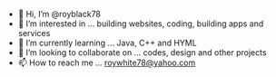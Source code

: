 - 👋 Hi, I’m @royblack78
- 👀 I’m interested in ... building websites, coding, building apps and services
- 🌱 I’m currently learning ... Java, C++ and HYML
- 💞️ I’m looking to collaborate on ... codes, design and other projects
- 📫 How to reach me ... roywhite78@yahoo.com

<!---
royblack78/royblack78 is a ✨ special ✨ repository because its `README.md` (this file) appears on your GitHub profile.
You can click the Preview link to take a look at your changes.
--->
